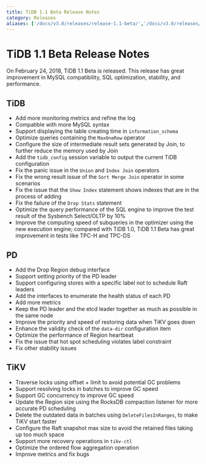```yaml
---
title: TiDB 1.1 Beta Release Notes
category: Releases
aliases: ['/docs/v3.0/releases/release-1.1-beta/','/docs/v3.0/releases/11beta/','/docs/releases/11beta/']
---
```


# TiDB 1.1 Beta Release Notes

On February 24, 2018, TiDB 1.1 Beta is released. This release has great improvement in MySQL compatibility, SQL optimization, stability, and performance.

## TiDB

- Add more monitoring metrics and refine the log
- Compatible with more MySQL syntax
- Support displaying the table creating time in `information_schema`
- Optimize queries containing the `MaxOneRow` operator
- Configure the size of intermediate result sets generated by Join, to further reduce the memory used by Join
- Add the `tidb_config` session variable to output the current TiDB configuration
- Fix the panic issue in the `Union` and `Index Join` operators
- Fix the wrong result issue of the `Sort Merge Join` operator in some scenarios
- Fix the issue that the `Show Index` statement shows indexes that are in the process of adding
- Fix the failure of the `Drop Stats` statement
- Optimize the query performance of the SQL engine to improve the test result of the Sysbench Select/OLTP by 10%
- Improve the computing speed of subqueries in the optimizer using the new execution engine; compared with TiDB 1.0, TiDB 1.1 Beta has great improvement in tests like TPC-H and TPC-DS

## PD

- Add the Drop Region debug interface
- Support setting priority of the PD leader
- Support configuring stores with a specific label not to schedule Raft leaders
- Add the interfaces to enumerate the health status of each PD
- Add more metrics
- Keep the PD leader and the etcd leader together as much as possible in the same node
- Improve the priority and speed of restoring data when TiKV goes down
- Enhance the validity check of the `data-dir` configuration item
- Optimize the performance of Region heartbeat
- Fix the issue that hot spot scheduling violates label constraint
- Fix other stability issues

## TiKV

- Traverse locks using offset + limit to avoid potential GC problems
- Support resolving locks in batches to improve GC speed
- Support GC concurrency to improve GC speed
- Update the Region size using the RocksDB compaction listener for more accurate PD scheduling
- Delete the outdated data in batches using `DeleteFilesInRanges`, to make TiKV start faster
- Configure the Raft snapshot max size to avoid the retained files taking up too much space
- Support more recovery operations in `tikv-ctl`
- Optimize the ordered flow aggregation operation
- Improve metrics and fix bugs